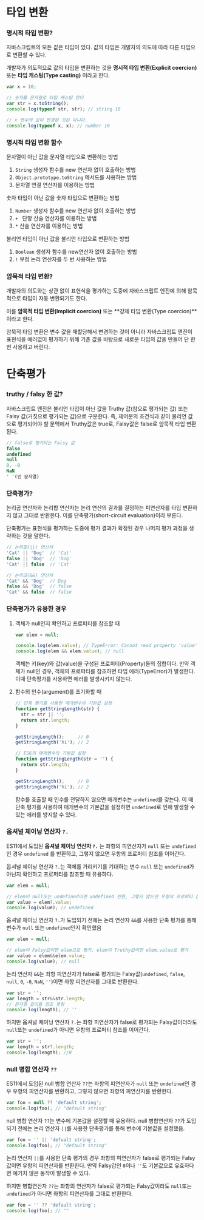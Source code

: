 # 타입 변환

### 명시적 타입 변환?

자바스크립트의 모든 값은 타입이 있다. 값의 타입은 개발자의 의도에 따라 다른 타입으로 변환할 수 있다. 

개발자가 의도적으로 값의 타입을 변환하는 것을 **명시적 타입 변환(Explicit coercion)** 또는 **타입 캐스팅(Type casting)** 이라고 한다.

```js
var x = 10;

// 숫자를 문자열로 타입 캐스팅 한다
var str = x.toString();
console.log(typeof str, str); // string 10

// x 변수의 값이 변경된 것은 아니다.
console.log(typeof x, x); // number 10
```

### 명시적 타입 변환 함수

문자열이 아닌 값을 문자열 타입으로 변환하는 방법

1. `String` 생성자 함수를 new 연산자 없이 호출하는 방법
2. `Object.prototype.toString` 메서드를 사용하는 방법
3. 문자열 연결 연산자를 이용하는 방법

숫자 타입이 아닌 값을 숫자 타입으로 변환하는 방법

1. `Number` 생성자 함수를 new 연산자 없이 호출하는 방법
2. `+ `  단항 산술 연산자를 이용하는 방법
3. `*`  산술 연산자를 이용하는 방법

불리언 타입이 아닌 값을 불리언 타입으로 변환하는 방법

1. `Boolean` 생성자 함수를 new연산자 없이 호출하는 방법
2. `!` 부정 논리 연산자를 두 번 사용하는 방법



### 암묵적 타입 변환?

개발자의 의도와는 상관 없이 표현식을 평가하는 도중에 자바스크립트 엔진에 의해 암묵적으로 타입이 자동 변환되기도 한다.

이를 **암묵적 타입 변환(Implicit coercion)** 또는 **강제 타입 변환(Type coercion)**이라고 한다.

암묵적 타입 변환은 변수 값을 재할당해서 변경하는 것이 아니라 자바스크립트 엔진이 표현식을 에러없이 평가하기 위해 기존 값을 바탕으로 새로운 타입의 값을 만들어 단 한 번 사용하고 버린다.



# 단축평가

### truthy /  falsy 한 값?

자바스크립트 엔진은 불리언 타입이 아닌 값을 Truthy 값(참으로 평가되는 값) 또는 Falsy 값(거짓으로 평가되는 값)으로 구분한다. 즉, 제어문의 조건식과 같이 불리언 값으로 평가되어야 할 문맥에서 Truthy값은 true로, Falsy값은 false로 암묵적 타입 변환된다.

```js
// false로 평가되는 Falsy 값
false
undefined
null
0, -0
NaN
' '(빈 문자열)
```



### 단축평가?

논리곱 연산자와 논리합 연산자는 논리 연산의 결과를 결정하는 피연산자를 타입 변환하지 않고 그대로 반환한다. 이를 단축평가(short-circuit evaluation)이라 부른다.

단축평가는 표현식을 평가하는 도중에 평가 결과가 확정된 경우 나머지 평가 과정을 생략하는 것을 말한다.

```js
// 논리합(||) 연산자
'Cat' || 'Dog'  // 'Cat'
false || 'Dog'  // 'Dog'
'Cat' || false  // 'Cat'

// 논리곱(&&) 연산자
'Cat' && 'Dog'  // Dog
false && 'Dog'  // false
'Cat' && false  // false
```

### 단축평가가 유용한 경우

1. 객체가 null인지 확인하고 프로퍼티를 참조할 때

   ```js
   var elem = null;
   
   console.log(elem.value); // TypeError: Cannot read property 'value' of null
   console.log(elem && elem.value); // null
   ```

   객체는 키(key)와 값(value)을 구성된 프로퍼티(Property)들의 집합이다. 만약 객체가 null인 경우, 객체의 프로퍼티를 참조하면 타입 에러(TypeError)가 발생한다. 이때 단축평가를 사용하면 에러를 발생시키지 않는다.

2. 함수의 인수(argument)를 초기화할 때

   ```js
   // 단축 평가를 사용한 매개변수의 기본값 설정
   function getStringLength(str) {
     str = str || '';
     return str.length;
   }
   
   getStringLength();     // 0
   getStringLength('hi'); // 2
   
   // ES6의 매개변수의 기본값 설정
   function getStringLength(str = '') {
     return str.length;
   }
   
   getStringLength();     // 0
   getStringLength('hi'); // 2
   ```

   함수를 호출할 때 인수를 전달하지 않으면 매개변수는 `undefined`를 갖는다. 이 때 단축 평가를 사용하여 매개변수의 기본값을 설정하면 `undefined`로 인해 발생할 수 있는 에러를 방지할 수 있다.

   

### 옵셔널 체이닝 연산자 `?.`

ES11에서 도입된 **옵셔널 체이닝 연산자 `?.`** 는 좌항의 피연산자가 `null` 또는 `undefined` 인 경우 `undefined` 를 반환하고, 그렇지 않으면 우항의 프로퍼티 참조를 이어간다.

옵셔널 체이닝 연산자 `?.`는 객체를 가리키기를 기대하는 변수 `null` 또는 `undefined`가 아닌지 확인하고 프로퍼티를 참조할 때 유용하다. 

```js
var elem = null;

// elem이 null또는 undefined이면 undefined 반환, 그렇지 않으면 우항의 프로퍼티 참조
var value = elem?.value;
console.log(value); // undefined
```

옵셔널 체이닝 연산자 `?.`가 도입되기 전에는 논리 연산자 `&&`를 사용한 단축 평가를 통해 변수가 `null` 또는 `undefined`인지 확인했음

```js
var elem = null;

// elem이 Falsy값이면 elem으로 평가, elem이 Truthy값이면 elem.value로 평가
var value = elem&&elem.value;
console.log(value); // null
```

논리 연산자 `&&`는 좌항 피연산자가 false로 평가되는 Falsy값(`undefined`, `false`, `null`, `0`, `-0`, `NaN`, `''`)이면 좌항 피연산자를 그대로 반환한다.

```js
var str = '';
var length = str&&str.length;
// 문자열 길이를 참조 못함
console.log(length); // ''
```

하지만 옵셔널 체이닝 연산자 `?.`는 좌항 피연산자가 false로 평가되는 Falsy값이더라도 `null`또는 `undefined`가 아니면 우항의 프로퍼티 참조를 이어간다.

```js
var str = '';
var length = str?.length;
console.log(length); //0
```



### null 병합 연산자 `??`

ES11에서 도입된 null 병합 연산자 `??`는 좌항의 피연산자가 `null` 또는 `undefined`인 경우 우항의 피연산자를 반환하고, 그렇지 않으면 좌항의 피연산자를 반환한다.

```js
var foo = null ?? 'default string';
console.log(foo); // "default string"
```

null 병합 연산자 `??`는 변수에 기본값을 설정할 때 유용하다. null 병합연산자 `??`가 도입되기 전에는 논리 연산자 `||`를 사용한 단축평가를 통해 변수에 기본값을 설정했음.

```js
var foo = '' || 'defualt string';
console.log(foo); // "default string"
```

논리 연산자 `||`를 사용한 단축 평가의 경우 좌항의 피연산자가 false로 평가되는 Falsy값이면 우항의 피연산자를 반환한다. 만약 Falsy갑인 `0`이나 `''`도 기본값으로 유효하다면 예기치 않은 동작이 발생할 수 있다.

하지만 병합연산자 `??`는 좌항의 연산자가 false로 평가되는 Falsy값이라도 `null`또는 `undefined`가 아니면 좌항의 피연산자를 그대로 반환한다.

```js
var foo = '' ?? 'default string';
console.log(foo); // ""
```





